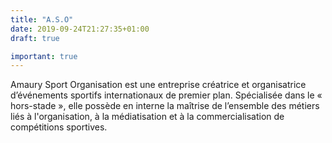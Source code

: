 ```yaml
---
title: "A.S.O"
date: 2019-09-24T21:27:35+01:00
draft: true

important: true
---
```

Amaury Sport Organisation est une entreprise créatrice et organisatrice d’événements sportifs internationaux de premier plan. Spécialisée dans le « hors-stade », elle possède en interne la maîtrise de l’ensemble des métiers liés à l'organisation, à la médiatisation et à la commercialisation de compétitions sportives.
